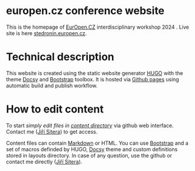 # europen.cz conference website
This is the homepage of [EurOpen.CZ](https://www.europen.cz/) interdisciplinary workshop 2024 . Live site is here [stedronin.europen.cz](https://stedronin.europen.cz/).

# Technical description
This website is created using the static website generator [HUGO](https://gohugo.io) with the theme [Docsy](https://www.docsy.dev/) and [Bootstrap](https://getbootstrap.com/) toolbox. It is hosted via [Github pages](https://pages.github.com/) using automatic build and publish workflow.

# How to edit content
To start *simply edit files in [content directory](https://github.com/europen-cz/stedronin/tree/master/content)* via github web interface. Contact me ([Jiří Sitera](https://siterovi.cz/jiri/)) to get access.

Content files can contain [Markdown](https://www.markdownguide.org/tools/hugo/) or HTML. You can use [Bootstrap](https://getbootstrap.com/) and a set of macros definded by HUGO, [Docsy](https://www.docsy.dev/) theme and custom definitions stored in layouts directory. In case of any question, use the github or contact me directly ([Jiří Sitera](https://siterovi.cz/jiri/)).
